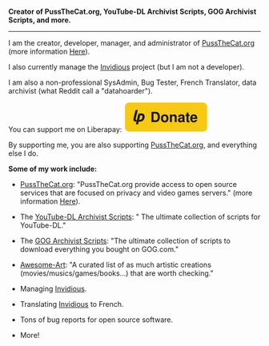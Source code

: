 **Creator of PussTheCat.org,  YouTube-DL Archivist Scripts, GOG Archivist Scripts, and more.**

---

I am the creator, developer, manager, and administrator of [PussTheCat.org](https://pussthecat.org/) (more information [Here](https://pussthecat.org/about/)).

I also currently manage the [Invidious](https://github.com/iv-org/invidious) project  (but I am not a developer).

I am also a non-professional SysAdmin, Bug Tester, French Translator, data archivist (what Reddit call a  "datahoarder").

You can support me on Liberapay: [![Liberapay](./images/liberapay.svg)](https://liberapay.com/TheFrenchGhosty/donate)

By supporting me, you are also supporting [PussTheCat.org](https://pussthecat.org/), and everything else I do.

**Some of my work include:**

- [PussTheCat.org](https://pussthecat.org/): "PussTheCat.org provide access to open source services that are focused on privacy and video games servers." (more information [Here](https://pussthecat.org/about/)).

- The [YouTube-DL Archivist Scripts](https://github.com/TheFrenchGhosty/TheFrenchGhostys-YouTube-DL-Archivist-Scripts): " The ultimate collection of scripts for YouTube-DL."

- The [GOG Archivist Scripts](https://github.com/TheFrenchGhosty/TheFrenchGhostys-GOG-Archivist-Scripts): "The ultimate collection of scripts to download everything you bought on GOG.com."

- [Awesome-Art](https://github.com/TheFrenchGhosty/awesome-art): "A curated list of as much artistic creations (movies/musics/games/books...) that are worth checking."

- Managing [Invidious](https://github.com/iv-org/invidious).

- Translating [Invidious](https://github.com/iv-org/invidious) to French.

- Tons of bug reports for open source software.

- More!
